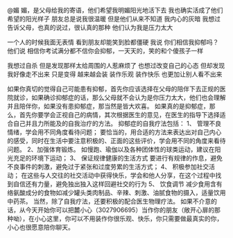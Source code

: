 @媚
    媚，是父母给我的寄语，他们希望我明媚阳光地活下去
  我也确实活成了他们希望的阳光样子
  朋友总是说我很温暖
  但是他们从来不知道
  我内心的灰暗
  我想过告诉父母，也真的说过，很认真的那种
  他们认为我是压力太大
  
  一个人的时候我面无表情
  看到朋友却能笑到脸都僵硬
  我说 你们相信我抑郁吗？
  他们说 相信你考试满分都不信你会抑郁，一天天的，笑的和个傻孩子一样
  
  我想过自杀
  但是发现那样太给周围的人惹麻烦了
  也想过改变自己的心态
  但却发现我好像走不出来
  只是变得 越来越会装
  装作乐观 装作快乐
  也更加让别人看不出来

如果你真切的觉得自己可能患有抑郁，首先你应该选择在父母的陪伴下去正规的医院就诊，如果确诊抑郁症的话，那么父母就不会认为是你压力太大，他们也会理解并且陪伴你，如果没有患抑郁症，那当然是皆大欢喜。
如果真的是抑郁症，那么，首先你要学会正视自己的病情，其次根据医生的意见，在医生的指导下选择适合自己并且力所能及的自我治疗的方法。
抑郁症的自我疗法包括：
1、	管理不良情绪，学会用不同角度看待问题；
要恰当的，用合适的方法来表达出对自己内心的感受，同时在生活中要注意积极的、正面的这些评价，学会用不同的角度来看待问题。
2、加强体育锻炼。
如慢跑、瑜伽以及各种团体性的球类运动，建议在阳光充足的环境下运动；
3、	保证规律健康的生活方式
要进行有规律的作息，避免不良事件的刺激，避免过于紧张和过度劳累的生活方式；
4、	积极参加社交活动；
在这些与人交往的社交活动中获得快乐，学会和他人分享，在这个过程中找到自信还有力量，避免独出独入这样回避社交的行为
5、	饮食调节
减少食用含有络氨酸成分的食物如减少罐头类肉制品、辛辣、刺激、油腻食物的摄入，适量饮用中药茶。
当然，除了自我疗法，还要积极的配合医生物理疗法。
如果不介意的话，从今天开始你可以把麓小心（3027906695）当作你的朋友（敞开心扉的那种呦），在小心这里，你可以不用装作你很乐观、快乐，你只需要做最真实的你，小心也很愿意陪你聊天。
